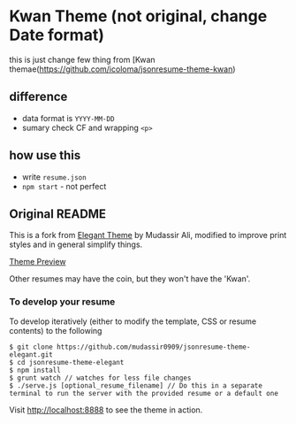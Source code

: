 # Kwan Theme (not original, change Date format)
this is just change few thing from [Kwan themae(https://github.com/icoloma/jsonresume-theme-kwan)

## difference 
- data format is `YYYY-MM-DD`
- sumary check CF and wrapping `<p>`

## how use this 
- write `resume.json` 
- `npm start` - not perfect


## Original README

This is a fork from [Elegant Theme](https://github.com/mudassir0909/jsonresume-theme-elegant) by Mudassir Ali, modified to improve print styles and in general simplify things. 

[Theme Preview](http://themes.jsonresume.org/kwan)

Other resumes may have the coin, but they won't have the 'Kwan'.

### To develop your resume

To develop iteratively (either to modify the template, CSS or resume contents) to the following

```
$ git clone https://github.com/mudassir0909/jsonresume-theme-elegant.git
$ cd jsonresume-theme-elegant
$ npm install
$ grunt watch // watches for less file changes
$ ./serve.js [optional_resume_filename] // Do this in a separate terminal to run the server with the provided resume or a default one
```

Visit [http://localhost:8888](http://localhost:8888) to see the theme in action.
